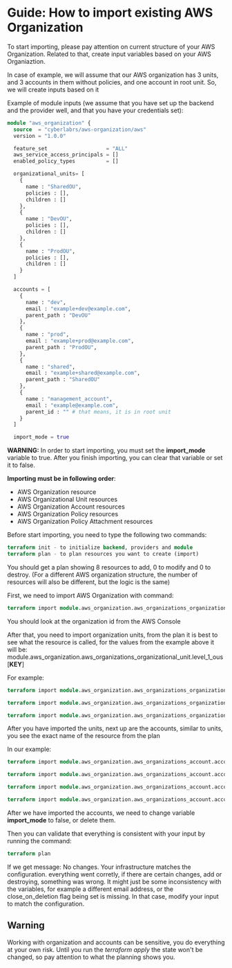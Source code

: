 # Guide: How to import existing AWS Organization

To start importing, please pay attention on current structure of your AWS Organization. Related to that, create input variables based on your AWS Organiaztion.

In case of example, we will assume that our AWS organization has 3 units, and 3 accounts in them without policies, and one account in root unit. So, we will create inputs based on it

Example of module inputs (we assume that you have set up the backend and the provider well, and that you have your credentials set):

```terraform
module "aws_organization" {
  source  = "cyberlabrs/aws-organization/aws"
  version = "1.0.0"

  feature_set                   = "ALL"
  aws_service_access_principals = []
  enabled_policy_types          = []

  organizational_units= [
    {
      name : "SharedOU",
      policies : [],
      children : []
    },
    {
      name : "DevOU",
      policies : [],
      children : []
    },
    {
      name : "ProdOU",
      policies : [],
      children : []
    }
  ]

  accounts = [
    {
      name : "dev",
      email : "example+dev@example.com",
      parent_path : "DevOU"
    },
    {
      name : "prod",
      email : "example+prod@example.com",
      parent_path : "ProdOU",
    },
    {
      name : "shared",
      email : "example+shared@example.com",
      parent_path : "SharedOU"
    },
    {
      name : "management_account",
      email : "example@example.com",
      parent_id : "" # that means, it is in root unit
    }
  ]

  import_mode = true
```

**WARNING:** In order to start importing, you must set the **import_mode** variable to true. After you finish importing, you can clear that variable or set it to false.

**Importing must be in following order**:

- AWS Organization resource
- AWS Organizational Unit resources
- AWS Organization Account resources
- AWS Organization Policy resources
- AWS Organization Policy Attachment resources

Before start importing, you need to type the following two commands:

```terraform
terraform init - to initialize backend, providers and module
terraform plan - to plan resources you want to create (import)
```

You should get a plan showing 8 resources to add, 0 to modify and 0 to destroy. (For a different AWS organization structure, the number of resources will also be different, but the logic is the same)

First, we need to import AWS Organization with command:

```terraform
terraform import module.aws_organization.aws_organizations_organization.organization [ORGANIZATION_ID]
```

You should look at the organization id from the AWS Console

After that, you need to import organization units, from the plan it is best to see what the resource is called, for the values from the example above it will be: module.aws_organization.aws_organizations_organizational_unit.level_1_ous[**KEY**]

For example:

```terraform
terraform import module.aws_organization.aws_organizations_organizational_unit.level_1_ous[\"dev\"] [DEV_UNIT_ID] - make sure you escape the string which represent key, in this case \"dev\"

terraform import module.aws_organization.aws_organizations_organizational_unit.level_1_ous[\"shared\"] [SHARED_UNIT_ID]

terraform import module.aws_organization.aws_organizations_organizational_unit.level_1_ous[\"prod\"] [PROD_UNIT_ID]
```

After you have imported the units, next up are the accounts, similar to units, you see the exact name of the resource from the plan

In our example:

```terraform
terraform import module.aws_organization.aws_organizations_account.account[\"management_account\"] [MANAGEMENT_ACCOUNT_ID]

terraform import module.aws_organization.aws_organizations_account.account[\"shared_shared\"] [SHARED_ACCOUNT_ID]

terraform import module.aws_organization.aws_organizations_account.account[\"dev_dev\"] [DEV_ACCOUNT_ID]

terraform import module.aws_organization.aws_organizations_account.account[\"prod_prod\"] [PROD_ACCOUNT_ID]
```

After we have imported the accounts, we need to change variable **import_mode** to false, or delete them.

Then you can validate that everything is consistent with your input by running the command:

```terraform
terraform plan
```

If we get message: No changes. Your infrastructure matches the configuration. everything went corretly, if there are certain changes, add or destroying, something was wrong. It might just be some inconsistency with the variables, for example a different email address, or the close_on_deletion flag being set is missing. In that case, modify your input to match the configuration.

## Warning

Working with organization and accounts can be sensitive, you do everything at your own risk. Until you run the _terraform apply_ the state won't be changed, so pay attention to what the planning shows you.
